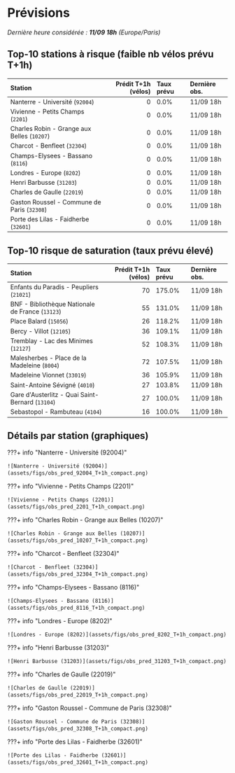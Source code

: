 # Prévisions

*Dernière heure considérée : **11/09 18h** (Europe/Paris)*

## Top-10 stations à risque (faible nb vélos prévu T+1h)

| Station                                     |   Prédit T+1h (vélos) | Taux prévu   | Dernière obs.   |
|:--------------------------------------------|----------------------:|:-------------|:----------------|
| Nanterre - Université (`92004`)             |                     0 | 0.0%         | 11/09 18h       |
| Vivienne - Petits Champs (`2201`)           |                     0 | 0.0%         | 11/09 18h       |
| Charles Robin - Grange aux Belles (`10207`) |                     0 | 0.0%         | 11/09 18h       |
| Charcot - Benfleet (`32304`)                |                     0 | 0.0%         | 11/09 18h       |
| Champs-Elysees - Bassano (`8116`)           |                     0 | 0.0%         | 11/09 18h       |
| Londres - Europe (`8202`)                   |                     0 | 0.0%         | 11/09 18h       |
| Henri Barbusse (`31203`)                    |                     0 | 0.0%         | 11/09 18h       |
| Charles de Gaulle (`22019`)                 |                     0 | 0.0%         | 11/09 18h       |
| Gaston Roussel - Commune de Paris (`32308`) |                     0 | 0.0%         | 11/09 18h       |
| Porte des Lilas - Faidherbe (`32601`)       |                     0 | 0.0%         | 11/09 18h       |

## Top-10 risque de saturation (taux prévu élevé)

| Station                                          |   Prédit T+1h (vélos) | Taux prévu   | Dernière obs.   |
|:-------------------------------------------------|----------------------:|:-------------|:----------------|
| Enfants du Paradis - Peupliers (`21021`)         |                    70 | 175.0%       | 11/09 18h       |
| BNF - Bibliothèque Nationale de France (`13123`) |                    55 | 131.0%       | 11/09 18h       |
| Place Balard (`15056`)                           |                    26 | 118.2%       | 11/09 18h       |
| Bercy - Villot (`12105`)                         |                    36 | 109.1%       | 11/09 18h       |
| Tremblay - Lac des Minimes (`12127`)             |                    52 | 108.3%       | 11/09 18h       |
| Malesherbes - Place de la Madeleine (`8004`)     |                    72 | 107.5%       | 11/09 18h       |
| Madeleine Vionnet (`33019`)                      |                    36 | 105.9%       | 11/09 18h       |
| Saint-Antoine Sévigné (`4010`)                   |                    27 | 103.8%       | 11/09 18h       |
| Gare d'Austerlitz - Quai Saint-Bernard (`13104`) |                    27 | 100.0%       | 11/09 18h       |
| Sebastopol - Rambuteau (`4104`)                  |                    16 | 100.0%       | 11/09 18h       |

## Détails par station (graphiques)

???+ info "Nanterre - Université (92004)"

    ![Nanterre - Université (92004)](assets/figs/obs_pred_92004_T+1h_compact.png)

???+ info "Vivienne - Petits Champs (2201)"

    ![Vivienne - Petits Champs (2201)](assets/figs/obs_pred_2201_T+1h_compact.png)

???+ info "Charles Robin - Grange aux Belles (10207)"

    ![Charles Robin - Grange aux Belles (10207)](assets/figs/obs_pred_10207_T+1h_compact.png)

???+ info "Charcot - Benfleet (32304)"

    ![Charcot - Benfleet (32304)](assets/figs/obs_pred_32304_T+1h_compact.png)

???+ info "Champs-Elysees - Bassano (8116)"

    ![Champs-Elysees - Bassano (8116)](assets/figs/obs_pred_8116_T+1h_compact.png)

???+ info "Londres - Europe (8202)"

    ![Londres - Europe (8202)](assets/figs/obs_pred_8202_T+1h_compact.png)

???+ info "Henri Barbusse (31203)"

    ![Henri Barbusse (31203)](assets/figs/obs_pred_31203_T+1h_compact.png)

???+ info "Charles de Gaulle (22019)"

    ![Charles de Gaulle (22019)](assets/figs/obs_pred_22019_T+1h_compact.png)

???+ info "Gaston Roussel - Commune de Paris (32308)"

    ![Gaston Roussel - Commune de Paris (32308)](assets/figs/obs_pred_32308_T+1h_compact.png)

???+ info "Porte des Lilas - Faidherbe (32601)"

    ![Porte des Lilas - Faidherbe (32601)](assets/figs/obs_pred_32601_T+1h_compact.png)

